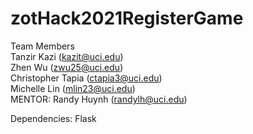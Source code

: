 # zotHack2021RegisterGame


Team Members  
Tanzir Kazi (kazit@uci.edu)  
Zhen Wu (zwu25@uci.edu)  
Christopher Tapia (ctapia3@uci.edu)  
Michelle Lin (mlin23@uci.edu)  
MENTOR: Randy Huynh (randylh@uci.edu)  

Dependencies:
Flask